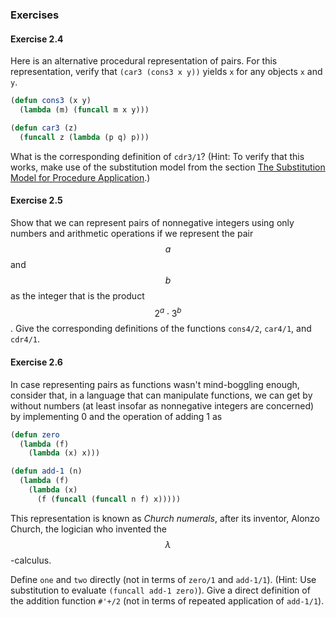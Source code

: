 ### Exercises

#### Exercise 2.4

Here is an alternative procedural representation of pairs. For this representation, verify that ``(car3 (cons3 x y))`` yields ``x`` for any objects ``x`` and ``y``.

```lisp
(defun cons3 (x y)
  (lambda (m) (funcall m x y)))

(defun car3 (z)
  (funcall z (lambda (p q) p)))
```

What is the corresponding definition of ``cdr3/1``? (Hint: To verify that this works, make use of the substitution model from the section [The Substitution Model for Procedure Application]().)

#### Exercise 2.5

Show that we can represent pairs of nonnegative integers using only numbers and arithmetic operations if we represent the pair $$a$$ and $$b$$ as the integer that is the product $$2^a \cdot 3^b$$. Give the corresponding definitions of the functions ``cons4/2``, ``car4/1``, and ``cdr4/1``.

#### Exercise 2.6

In case representing pairs as functions wasn't mind-boggling enough, consider that, in a language that can manipulate functions, we can get by without numbers (at least insofar as nonnegative integers are concerned) by implementing 0 and the operation of adding 1 as

```lisp
(defun zero
  (lambda (f)
    (lambda (x) x)))

(defun add-1 (n)
  (lambda (f)
    (lambda (x)
      (f (funcall (funcall n f) x)))))
```
This representation is known as *Church numerals*, after its inventor, Alonzo Church, the logician who invented the $$\lambda$$-calculus.

Define ``one`` and ``two`` directly (not in terms of ``zero/1`` and ``add-1/1``). (Hint: Use substitution to evaluate ``(funcall add-1 zero)``). Give a direct definition of the addition function ``#'+/2`` (not in terms of repeated application of ``add-1/1``).
